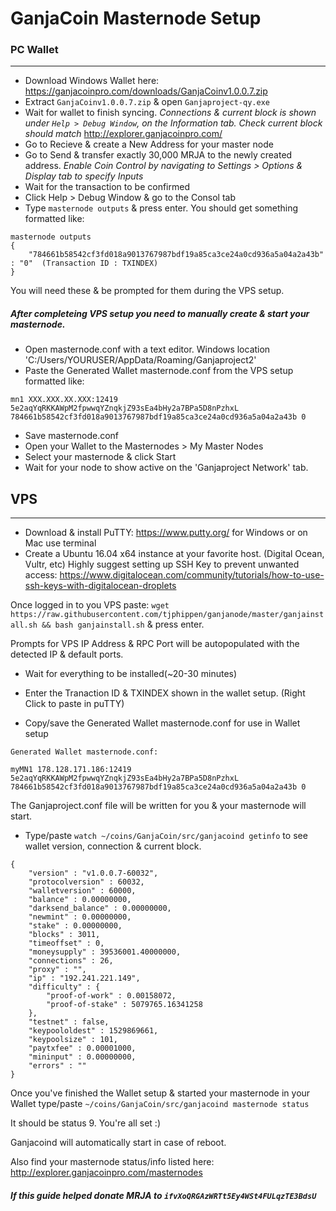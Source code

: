 # GanjaCoin Masternode Setup
### PC Wallet
----
- Download Windows Wallet here: https://ganjacoinpro.com/downloads/GanjaCoinv1.0.0.7.zip
- Extract `GanjaCoinv1.0.0.7.zip` & open `Ganjaproject-qy.exe`
- Wait for wallet to finish syncing. 
*Connections & current block is shown under `Help > Debug Window`, on the Information tab. Check current block should match* http://explorer.ganjacoinpro.com/
- Go to Recieve & create a New Address for your master node
- Go to Send & transfer exactly 30,000 MRJA to the newly created address. 
*Enable Coin Control by navigating to Settings > Options & Display tab to specify Inputs*
- Wait for the transaction to be confirmed
- Click Help > Debug Window & go to the Consol tab
- Type `masternode outputs` & press enter. You should get something formatted like:
```
masternode outputs
{
	"784661b58542cf3fd018a9013767987bdf19a85ca3ce24a0cd936a5a04a2a43b" : "0"  (Transaction ID : TXINDEX)
}
``` 
You will need these & be prompted for them during the VPS setup.

##### After completeing VPS setup you need to manually create & start your masternode.

- Open masternode.conf with a text editor. 
Windows location 'C:/Users/YOURUSER/AppData/Roaming/Ganjaproject2'
- Paste the Generated Wallet masternode.conf from the VPS setup formatted like:
```
mn1 XXX.XXX.XX.XXX:12419 5e2aqYqRKKAWpM2fpwwqYZnqkjZ93sEa4bHy2a7BPa5D8nPzhxL 784661b58542cf3fd018a9013767987bdf19a85ca3ce24a0cd936a5a04a2a43b 0 
```
- Save masternode.conf
- Open your Wallet to the Masternodes > My Master Nodes
- Select your masternode & click Start
- Wait for your node to show active on the 'Ganjaproject Network' tab.

## VPS
----
- Download & install PuTTY: https://www.putty.org/ for Windows or on Mac use terminal
- Create a Ubuntu 16.04 x64 instance at your favorite host. (Digital Ocean, Vultr, etc) 
Highly suggest setting up SSH Key to prevent unwanted access: https://www.digitalocean.com/community/tutorials/how-to-use-ssh-keys-with-digitalocean-droplets

Once logged in to you VPS paste:
```wget https://raw.githubusercontent.com/tjphippen/ganjanode/master/ganjainstall.sh && bash ganjainstall.sh```
& press enter.

Prompts for VPS IP Address & RPC Port will be autopopulated with the detected IP & default ports.
- Wait for everything to be installed(~20-30 minutes)

- Enter the Tranaction ID & TXINDEX shown in the wallet setup. (Right Click to paste in puTTY)

- Copy/save the Generated Wallet masternode.conf for use in Wallet setup

```
Generated Wallet masternode.conf:

myMN1 178.128.171.186:12419 5e2aqYqRKKAWpM2fpwwqYZnqkjZ93sEa4bHy2a7BPa5D8nPzhxL 784661b58542cf3fd018a9013767987bdf19a85ca3ce24a0cd936a5a04a2a43b 0

```
The Ganjaproject.conf file will be written for you & your masternode will start.
- Type/paste  ```watch ~/coins/GanjaCoin/src/ganjacoind getinfo``` 
to see wallet version, connection & current block. 

```
{
    "version" : "v1.0.0.7-60032",
    "protocolversion" : 60032,
    "walletversion" : 60000,
    "balance" : 0.00000000,
    "darksend_balance" : 0.00000000,
    "newmint" : 0.00000000,
    "stake" : 0.00000000,
    "blocks" : 3011,
    "timeoffset" : 0,
    "moneysupply" : 39536001.40000000,
    "connections" : 26,
    "proxy" : "",
    "ip" : "192.241.221.149",
    "difficulty" : {
        "proof-of-work" : 0.00158072,
        "proof-of-stake" : 5079765.16341258
    },
    "testnet" : false,
    "keypoololdest" : 1529869661,
    "keypoolsize" : 101,
    "paytxfee" : 0.00001000,
    "mininput" : 0.00000000,
    "errors" : ""
}
```

Once you've finished the Wallet setup & started your masternode in your Wallet type/paste ```~/coins/GanjaCoin/src/ganjacoind masternode status``` 

It should be status 9.
You're all set :)

Ganjacoind will automatically start in case of reboot.

Also find your masternode status/info listed here: http://explorer.ganjacoinpro.com/masternodes

##### If this guide helped donate MRJA to `ifvXoQRGAzWRTt5Ey4WSt4FULqzTE3BdsU`
